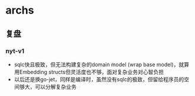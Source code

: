 # archs

## 复盘

### nyt-v1

- sqlc快且极致，但无法构建复杂的domain model (wrap base model)，就算用Embedding structs但灵活度也不够，面对复杂业务对心智负担
- 以后还是换go-jet，同样是编译时，虽然没有sqlc的极致，但留给程序员的空间够大，可以分解复杂业务
